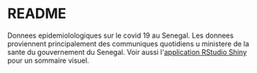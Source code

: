# README

Donnees epidemiolologiques sur le covid 19 au Senegal. Les donnees proviennent principalement des communiques quotidiens u ministere de la sante du gouvernement du Senegal.
Voir aussi l'[application RStudio Shiny](https://epinotes.shinyapps.io/senegal_covid19_shiny) pour un sommaire visuel.
